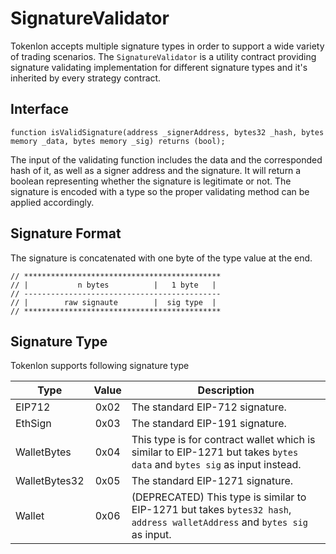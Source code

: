 # SignatureValidator

Tokenlon accepts multiple signature types in order to support a wide variety of trading scenarios. The `SignatureValidator` is a utility contract providing signature validating implementation for different signature types and it's inherited by every strategy contract.

## Interface

```
function isValidSignature(address _signerAddress, bytes32 _hash, bytes memory _data, bytes memory _sig) returns (bool);
```

The input of the validating function includes the data and the corresponded hash of it, as well as a signer address and the signature. It will return a boolean representing whether the signature is legitimate or not. The signature is encoded with a type so the proper validating method can be applied accordingly.

## Signature Format

The signature is concatenated with one byte of the type value at the end.

```
// ********************************************
// |           n bytes          |   1 byte   |
// --------------------------------------------
// |        raw signaute        |  sig type  |
// ********************************************
```

## Signature Type

Tokenlon supports following signature type

| Type          | Value | Description                                                                                                               |
| ------------- | :---: | ------------------------------------------------------------------------------------------------------------------------- |
| EIP712        | 0x02  | The standard EIP-712 signature.                                                                                           |
| EthSign       | 0x03  | The standard EIP-191 signature.                                                                                           |
| WalletBytes   | 0x04  | This type is for contract wallet which is similar to EIP-1271 but takes `bytes data` and `bytes sig` as input instead.    |
| WalletBytes32 | 0x05  | The standard EIP-1271 signature.                                                                                          |
| Wallet        | 0x06  | (DEPRECATED) This type is similar to EIP-1271 but takes `bytes32 hash`, `address walletAddress` and `bytes sig` as input. |
